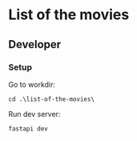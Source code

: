 # List of the movies

## Developer

### Setup

Go to workdir:
```shell
cd .\list-of-the-movies\
```

Run dev server:
```shell
fastapi dev
```

